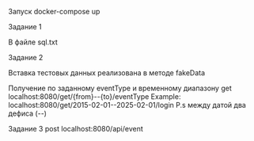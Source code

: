 Запуск docker-compose up 

Задание 1 

В файле sql.txt

Задание 2

Вставка тестовых данных реализована в методе fakeData

Получение по заданному eventType и временному диапазону
    get  localhost:8080/get/{from}--{to}/eventType
    Example: localhost:8080/get/2015-02-01--2025-02-01/login P.s между датой два дефиса (--)

Задание 3
    post  localhost:8080/api/event
